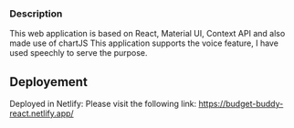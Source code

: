 ### Description

This web application is based on React, Material UI, Context API and also made use of chartJS
This application supports the voice feature, I have used speechly to serve the purpose.

## Deployement
Deployed in Netlify: Please visit the following link: https://budget-buddy-react.netlify.app/
